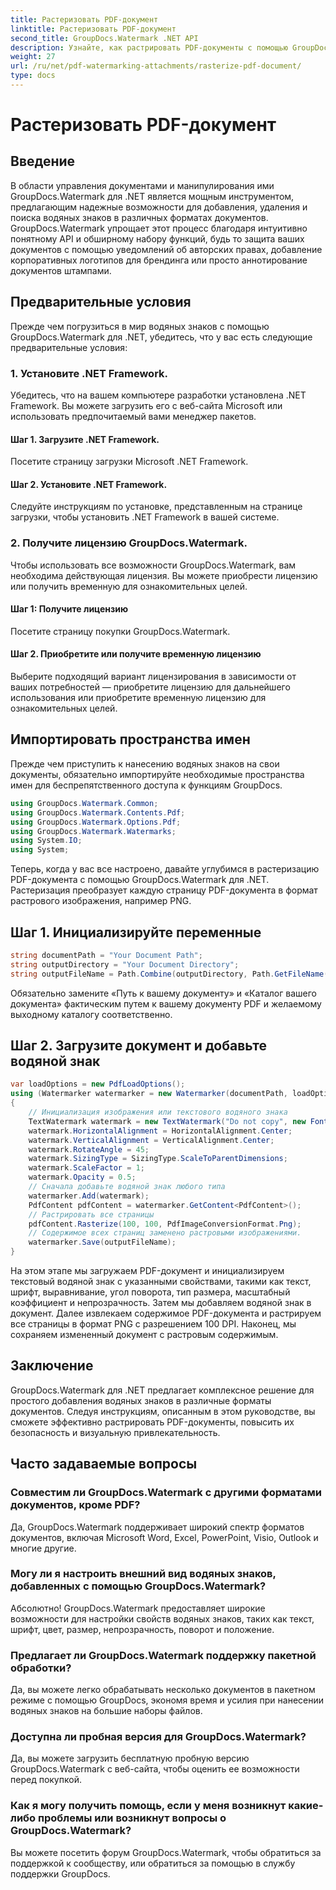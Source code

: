 ```yaml
---
title: Растеризовать PDF-документ
linktitle: Растеризовать PDF-документ
second_title: GroupDocs.Watermark .NET API
description: Узнайте, как растрировать PDF-документы с помощью GroupDocs.Watermark для .NET. Повысьте безопасность документов и их визуальную привлекательность без особых усилий.
weight: 27
url: /ru/net/pdf-watermarking-attachments/rasterize-pdf-document/
type: docs
---
```

# Растеризовать PDF-документ

## Введение
В области управления документами и манипулирования ими GroupDocs.Watermark для .NET является мощным инструментом, предлагающим надежные возможности для добавления, удаления и поиска водяных знаков в различных форматах документов. GroupDocs.Watermark упрощает этот процесс благодаря интуитивно понятному API и обширному набору функций, будь то защита ваших документов с помощью уведомлений об авторских правах, добавление корпоративных логотипов для брендинга или просто аннотирование документов штампами.
## Предварительные условия
Прежде чем погрузиться в мир водяных знаков с помощью GroupDocs.Watermark для .NET, убедитесь, что у вас есть следующие предварительные условия:
### 1. Установите .NET Framework.
Убедитесь, что на вашем компьютере разработки установлена .NET Framework. Вы можете загрузить его с веб-сайта Microsoft или использовать предпочитаемый вами менеджер пакетов.
#### Шаг 1. Загрузите .NET Framework.
Посетите страницу загрузки Microsoft .NET Framework.
#### Шаг 2. Установите .NET Framework.
Следуйте инструкциям по установке, представленным на странице загрузки, чтобы установить .NET Framework в вашей системе.
### 2. Получите лицензию GroupDocs.Watermark.
Чтобы использовать все возможности GroupDocs.Watermark, вам необходима действующая лицензия. Вы можете приобрести лицензию или получить временную для ознакомительных целей.
#### Шаг 1: Получите лицензию
Посетите страницу покупки GroupDocs.Watermark.
#### Шаг 2. Приобретите или получите временную лицензию
Выберите подходящий вариант лицензирования в зависимости от ваших потребностей — приобретите лицензию для дальнейшего использования или приобретите временную лицензию для ознакомительных целей.

## Импортировать пространства имен
Прежде чем приступить к нанесению водяных знаков на свои документы, обязательно импортируйте необходимые пространства имен для беспрепятственного доступа к функциям GroupDocs.
```csharp
using GroupDocs.Watermark.Common;
using GroupDocs.Watermark.Contents.Pdf;
using GroupDocs.Watermark.Options.Pdf;
using GroupDocs.Watermark.Watermarks;
using System.IO;
using System;
```

Теперь, когда у вас все настроено, давайте углубимся в растеризацию PDF-документа с помощью GroupDocs.Watermark для .NET. Растеризация преобразует каждую страницу PDF-документа в формат растрового изображения, например PNG.
## Шаг 1. Инициализируйте переменные
```csharp
string documentPath = "Your Document Path";
string outputDirectory = "Your Document Directory";
string outputFileName = Path.Combine(outputDirectory, Path.GetFileName(documentPath));
```
Обязательно замените «Путь к вашему документу» и «Каталог вашего документа» фактическим путем к вашему документу PDF и желаемому выходному каталогу соответственно.
## Шаг 2. Загрузите документ и добавьте водяной знак
```csharp
var loadOptions = new PdfLoadOptions();
using (Watermarker watermarker = new Watermarker(documentPath, loadOptions))
{
    // Инициализация изображения или текстового водяного знака
    TextWatermark watermark = new TextWatermark("Do not copy", new Font("Arial", 8));
    watermark.HorizontalAlignment = HorizontalAlignment.Center;
    watermark.VerticalAlignment = VerticalAlignment.Center;
    watermark.RotateAngle = 45;
    watermark.SizingType = SizingType.ScaleToParentDimensions;
    watermark.ScaleFactor = 1;
    watermark.Opacity = 0.5;
    // Сначала добавьте водяной знак любого типа
    watermarker.Add(watermark);
    PdfContent pdfContent = watermarker.GetContent<PdfContent>();
    // Растрировать все страницы
    pdfContent.Rasterize(100, 100, PdfImageConversionFormat.Png);
    // Содержимое всех страниц заменено растровыми изображениями.
    watermarker.Save(outputFileName);
}
```
На этом этапе мы загружаем PDF-документ и инициализируем текстовый водяной знак с указанными свойствами, такими как текст, шрифт, выравнивание, угол поворота, тип размера, масштабный коэффициент и непрозрачность. Затем мы добавляем водяной знак в документ. Далее извлекаем содержимое PDF-документа и растрируем все страницы в формат PNG с разрешением 100 DPI. Наконец, мы сохраняем измененный документ с растровым содержимым.

## Заключение
GroupDocs.Watermark для .NET предлагает комплексное решение для простого добавления водяных знаков в различные форматы документов. Следуя инструкциям, описанным в этом руководстве, вы сможете эффективно растрировать PDF-документы, повысить их безопасность и визуальную привлекательность.
## Часто задаваемые вопросы
### Совместим ли GroupDocs.Watermark с другими форматами документов, кроме PDF?
Да, GroupDocs.Watermark поддерживает широкий спектр форматов документов, включая Microsoft Word, Excel, PowerPoint, Visio, Outlook и многие другие.
### Могу ли я настроить внешний вид водяных знаков, добавленных с помощью GroupDocs.Watermark?
Абсолютно! GroupDocs.Watermark предоставляет широкие возможности для настройки свойств водяных знаков, таких как текст, шрифт, цвет, размер, непрозрачность, поворот и положение.
### Предлагает ли GroupDocs.Watermark поддержку пакетной обработки?
Да, вы можете легко обрабатывать несколько документов в пакетном режиме с помощью GroupDocs, экономя время и усилия при нанесении водяных знаков на большие наборы файлов.
### Доступна ли пробная версия для GroupDocs.Watermark?
Да, вы можете загрузить бесплатную пробную версию GroupDocs.Watermark с веб-сайта, чтобы оценить ее возможности перед покупкой.
### Как я могу получить помощь, если у меня возникнут какие-либо проблемы или возникнут вопросы о GroupDocs.Watermark?
Вы можете посетить форум GroupDocs.Watermark, чтобы обратиться за поддержкой к сообществу, или обратиться за помощью в службу поддержки GroupDocs.